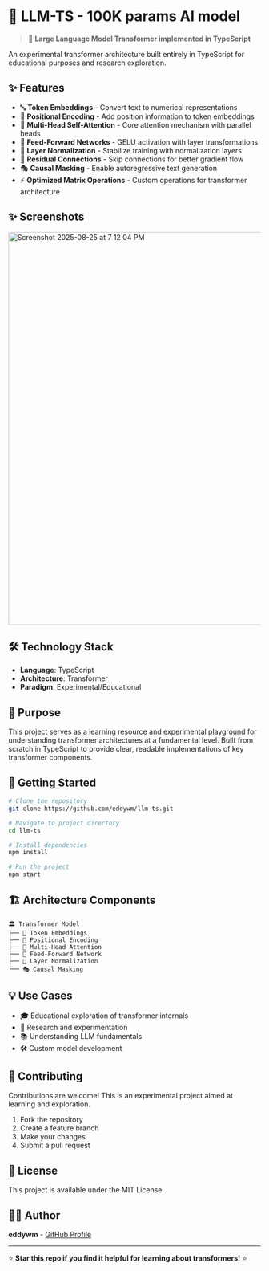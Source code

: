 # 🧠 LLM-TS - 100K params AI model

> 🚀 **Large Language Model Transformer implemented in TypeScript**

An experimental transformer architecture built entirely in TypeScript for educational purposes and research exploration.

## ✨ Features

- 🔤 **Token Embeddings** - Convert text to numerical representations
- 📍 **Positional Encoding** - Add position information to token embeddings
- 🎯 **Multi-Head Self-Attention** - Core attention mechanism with parallel heads
- 🔄 **Feed-Forward Networks** - GELU activation with layer transformations
- 🔧 **Layer Normalization** - Stabilize training with normalization layers
- 🔗 **Residual Connections** - Skip connections for better gradient flow
- 🎭 **Causal Masking** - Enable autoregressive text generation
- ⚡ **Optimized Matrix Operations** - Custom operations for transformer architecture

## ✨ Screenshots

<img width="676" height="783" alt="Screenshot 2025-08-25 at 7 12 04 PM" src="https://github.com/user-attachments/assets/d06001aa-76e8-4f48-bab2-17ceda5c2603" />


## 🛠️ Technology Stack

- **Language**: TypeScript
- **Architecture**: Transformer
- **Paradigm**: Experimental/Educational

## 🎯 Purpose

This project serves as a learning resource and experimental playground for understanding transformer architectures at a fundamental level. Built from scratch in TypeScript to provide clear, readable implementations of key transformer components.

## 🚀 Getting Started

```bash
# Clone the repository
git clone https://github.com/eddywm/llm-ts.git

# Navigate to project directory
cd llm-ts

# Install dependencies
npm install

# Run the project
npm start
```

## 🏗️ Architecture Components

```
🏛️ Transformer Model
├── 📝 Token Embeddings
├── 📍 Positional Encoding
├── 🎯 Multi-Head Attention
├── 🔄 Feed-Forward Network
├── 🔧 Layer Normalization
└── 🎭 Causal Masking
```

## 💡 Use Cases

- 🎓 Educational exploration of transformer internals
- 🔬 Research and experimentation
- 📚 Understanding LLM fundamentals
- 🛠️ Custom model development

## 🤝 Contributing

Contributions are welcome! This is an experimental project aimed at learning and exploration.

1. Fork the repository
2. Create a feature branch
3. Make your changes
4. Submit a pull request

## 📄 License

This project is available under the MIT License.

## 🙋‍♂️ Author

**eddywm** - [GitHub Profile](https://github.com/eddywm)

---

⭐ **Star this repo if you find it helpful for learning about transformers!** ⭐
